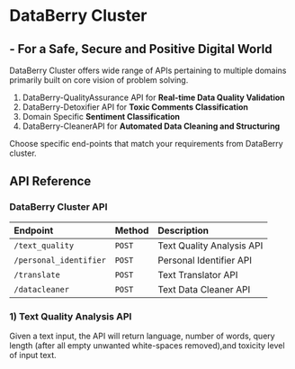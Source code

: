 
# DataBerry Cluster
## - For a Safe, Secure and Positive Digital World

DataBerry Cluster offers wide range of APIs pertaining to multiple domains primarily built on core vision of problem solving. 

1) DataBerry-QualityAssurance API for **Real-time Data Quality Validation**
2) DataBerry-Detoxifier API for **Toxic Comments Classification**
3) Domain Specific **Sentiment Classification**
4) DataBerry-CleanerAPI for **Automated Data Cleaning and Structuring** 

Choose specific end-points that match your requirements from DataBerry cluster.

## API Reference

### DataBerry Cluster API


| Endpoint        | Method   |   Description              |
| :--------       | :------- | :------------------------- |
| `/text_quality` | `POST`   | Text Quality Analysis API  |
| `/personal_identifier`| `POST` | Personal Identifier API |
| `/translate` | `POST` | Text Translator API | 
| `/datacleaner` | `POST` | Text Data Cleaner API | 

### 1) Text Quality Analysis API
<p>  Given a text input, the API will return language, number of words, query length (after all empty unwanted white-spaces removed),and toxicity level of input text. </p>
